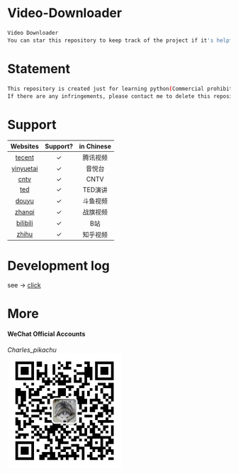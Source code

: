 # Video-Downloader
```sh
Video Downloader  
You can star this repository to keep track of the project if it's helpful for you, thank you for your support.
```


# Statement
```sh
This repository is created just for learning python(Commercial prohibition). 
If there are any infringements, please contact me to delete this repository.
```


# Support
|  Websites                                         |   Support?  |  in Chinese          |
|  :----:                                           |   :----:    |  :----:              |
|  [tecent](https://v.qq.com/)                      |   ✓         |  腾讯视频            |
|  [yinyuetai](http://www.yinyuetai.com)            |   ✓         |  音悦台              |
|  [cntv](http://tv.cntv.cn/)                       |   ✓         |  CNTV                |
|  [ted](https://www.ted.com/talks?language=zh-cn)  |   ✓         |  TED演讲             |
|  [douyu](https://www.douyu.com/)                  |   ✓         |  斗鱼视频            |
|  [zhanqi](https://videos.zhanqi.tv/)              |   ✓         |  战旗视频            |
|  [bilibili](https://www.bilibili.com/)            |   ✓         |  B站                 |
|  [zhihu](https://www.zhihu.com/)                  |   ✓         |  知乎视频            |


# Development log
see → [click](./developmentlog)


# More
#### WeChat Official Accounts
*Charles_pikachu*  
![img](./material/pikachu.jpg)